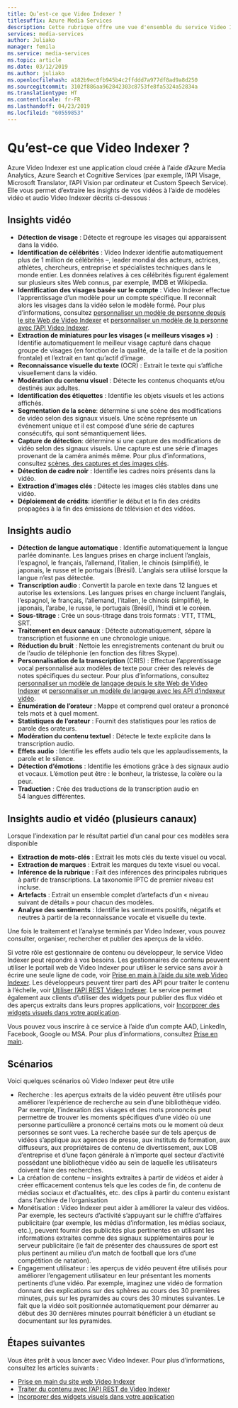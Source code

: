 ```yaml
---
title: Qu’est-ce que Video Indexer ?
titlesuffix: Azure Media Services
description: Cette rubrique offre une vue d'ensemble du service Video Indexer.
services: media-services
author: Juliako
manager: femila
ms.service: media-services
ms.topic: article
ms.date: 03/12/2019
ms.author: juliako
ms.openlocfilehash: a182b9ec0fb945b4c2ffddd7a977df8ad9a8d250
ms.sourcegitcommit: 3102f886aa962842303c8753fe8fa5324a52834a
ms.translationtype: HT
ms.contentlocale: fr-FR
ms.lasthandoff: 04/23/2019
ms.locfileid: "60559853"
---
```

# <a name="what-is-video-indexer"></a>Qu’est-ce que Video Indexer ?

Azure Video Indexer est une application cloud créée à l’aide d’Azure Media Analytics, Azure Search et Cognitive Services (par exemple, l’API Visage, Microsoft Translator, l’API Vision par ordinateur et Custom Speech Service). Elle vous permet d’extraire les insights de vos vidéos à l’aide de modèles vidéo et audio Video Indexer décrits ci-dessous :
  
## <a name="video-insights"></a>Insights vidéo

- **Détection de visage** : Détecte et regroupe les visages qui apparaissent dans la vidéo.
- **Identification de célébrités** : Video Indexer identifie automatiquement plus de 1 million de célébrités –, leader mondial des acteurs, actrices, athlètes, chercheurs, entreprise et spécialistes techniques dans le monde entier. Les données relatives à ces célébrités figurent également sur plusieurs sites Web connus, par exemple, IMDB et Wikipedia.
- **Identification des visages basée sur le compte** : Video Indexer effectue l’apprentissage d’un modèle pour un compte spécifique. Il reconnaît alors les visages dans la vidéo selon le modèle formé. Pour plus d’informations, consultez [personnaliser un modèle de personne depuis le site Web de Video Indexer](customize-person-model-with-website.md) et [personnaliser un modèle de la personne avec l’API Video Indexer](customize-person-model-with-api.md).
- **Extraction de miniatures pour les visages (« meilleurs visages »)**  : Identifie automatiquement le meilleur visage capturé dans chaque groupe de visages (en fonction de la qualité, de la taille et de la position frontale) et l’extrait en tant qu’actif d’image.
- **Reconnaissance visuelle du texte** (OCR) : Extrait le texte qui s’affiche visuellement dans la vidéo.
- **Modération du contenu visuel** : Détecte les contenus choquants et/ou destinés aux adultes.
- **Identification des étiquettes** : Identifie les objets visuels et les actions affichés.
- **Segmentation de la scène**: détermine si une scène des modifications de vidéo selon des signaux visuels. Une scène représente un événement unique et il est composé d’une série de captures consécutifs, qui sont sémantiquement liées. 
- **Capture de détection**: détermine si une capture des modifications de vidéo selon des signaux visuels. Une capture est une série d’images provenant de la caméra animés même. Pour plus d’informations, consultez [scènes, des captures et des images clés](scenes-shots-keyframes.md).
- **Détection de cadre noir** : Identifie les cadres noirs présents dans la vidéo.
- **Extraction d’images clés** : Détecte les images clés stables dans une vidéo.
- **Déploiement de crédits**: identifier le début et la fin des crédits propagées à la fin des émissions de télévision et des vidéos.

## <a name="audio-insights"></a>Insights audio

- **Détection de langue automatique** : Identifie automatiquement la langue parlée dominante. Les langues prises en charge incluent l’anglais, l’espagnol, le français, l’allemand, l’italien, le chinois (simplifié), le japonais, le russe et le portugais (Brésil). L’anglais sera utilisé lorsque la langue n’est pas détectée.
- **Transcription audio** : Convertit la parole en texte dans 12 langues et autorise les extensions. Les langues prises en charge incluent l’anglais, l’espagnol, le français, l’allemand, l’italien, le chinois (simplifié), le japonais, l’arabe, le russe, le portugais (Brésil), l’hindi et le coréen.
- **Sous-titrage** : Crée un sous-titrage dans trois formats : VTT, TTML, SRT.
- **Traitement en deux canaux** : Détecte automatiquement, sépare la transcription et fusionne en une chronologie unique.
- **Réduction du bruit** : Nettoie les enregistrements contenant du bruit ou de l’audio de téléphonie (en fonction des filtres Skype).
- **Personnalisation de la transcription** (CRIS) : Effectue l’apprentissage vocal personnalisé aux modèles de texte pour créer des relevés de notes spécifiques du secteur. Pour plus d’informations, consultez [personnaliser un modèle de langage depuis le site Web de Video Indexer](customize-language-model-with-website.md) et [personnaliser un modèle de langage avec les API d’indexeur vidéo](customize-language-model-with-api.md).
- **Énumération de l’orateur** : Mappe et comprend quel orateur a prononcé tels mots et à quel moment.
- **Statistiques de l’orateur** : Fournit des statistiques pour les ratios de parole des orateurs.
- **Modération du contenu textuel** : Détecte le texte explicite dans la transcription audio.
- **Effets audio** : Identifie les effets audio tels que les applaudissements, la parole et le silence.
- **Détection d’émotions** : Identifie les émotions grâce à des signaux audio et vocaux. L’émotion peut être : le bonheur, la tristesse, la colère ou la peur.
- **Traduction** : Crée des traductions de la transcription audio en 54 langues différentes.

## <a name="audio-and-video-insights-multi-channels"></a>Insights audio et vidéo (plusieurs canaux)

Lorsque l’indexation par le résultat partiel d’un canal pour ces modèles sera disponible

- **Extraction de mots-clés** : Extrait les mots clés du texte visuel ou vocal.
- **Extraction de marques** : Extrait les marques du texte visuel ou vocal.
- **Inférence de la rubrique** : Fait des inférences des principales rubriques à partir de transcriptions. La taxonomie IPTC de premier niveau est incluse.
- **Artefacts** : Extrait un ensemble complet d’artefacts d’un « niveau suivant de détails » pour chacun des modèles.
- **Analyse des sentiments** : Identifie les sentiments positifs, négatifs et neutres à partir de la reconnaissance vocale et visuelle du texte.
 
Une fois le traitement et l’analyse terminés par Video Indexer, vous pouvez consulter, organiser, rechercher et publier des aperçus de la vidéo.

Si votre rôle est gestionnaire de contenu ou développeur, le service Video Indexer peut répondre à vos besoins. Les gestionnaires de contenu peuvent utiliser le portail web de Video Indexer pour utiliser le service sans avoir à écrire une seule ligne de code, voir [Prise en main à l’aide du site web Video Indexer](video-indexer-get-started.md). Les développeurs peuvent tirer parti des API pour traiter le contenu à l’échelle, voir [Utiliser l’API REST Video Indexer](video-indexer-use-apis.md). Le service permet également aux clients d’utiliser des widgets pour publier des flux vidéo et des aperçus extraits dans leurs propres applications, voir [Incorporer des widgets visuels dans votre application](video-indexer-embed-widgets.md).

Vous pouvez vous inscrire à ce service à l’aide d’un compte AAD, LinkedIn, Facebook, Google ou MSA. Pour plus d’informations, consultez [Prise en main](video-indexer-get-started.md).

## <a name="scenarios"></a>Scénarios

Voici quelques scénarios où Video Indexer peut être utile

- Recherche : les aperçus extraits de la vidéo peuvent être utilisés pour améliorer l’expérience de recherche au sein d’une bibliothèque vidéo. Par exemple, l’indexation des visages et des mots prononcés peut permettre de trouver les moments spécifiques d’une vidéo où une personne particulière a prononcé certains mots ou le moment où deux personnes se sont vues. La recherche basée sur de tels aperçus de vidéos s’applique aux agences de presse, aux instituts de formation, aux diffuseurs, aux propriétaires de contenu de divertissement, aux LOB d’entreprise et d’une façon générale à n’importe quel secteur d’activité possédant une bibliothèque vidéo au sein de laquelle les utilisateurs doivent faire des recherches.
- La création de contenu – insights extraites à partir de vidéos et aider à créer efficacement contenus tels que les codes de fin, de contenu de médias sociaux et d’actualités, etc. des clips à partir du contenu existant dans l’archive de l’organisation 
- Monétisation : Video Indexer peut aider à améliorer la valeur des vidéos. Par exemple, les secteurs d’activité s’appuyant sur le chiffre d’affaires publicitaire (par exemple, les médias d’information, les médias sociaux, etc.), peuvent fournir des publicités plus pertinentes en utilisant les informations extraites comme des signaux supplémentaires pour le serveur publicitaire (le fait de présenter des chaussures de sport est plus pertinent au milieu d’un match de football que lors d’une compétition de natation).
- Engagement utilisateur : les aperçus de vidéo peuvent être utilisés pour améliorer l’engagement utilisateur en leur présentant les moments pertinents d’une vidéo. Par exemple, imaginez une vidéo de formation donnant des explications sur des sphères au cours des 30 premières minutes, puis sur les pyramides au cours des 30 minutes suivantes. Le fait que la vidéo soit positionnée automatiquement pour démarrer au début des 30 dernières minutes pourrait bénéficier à un étudiant se documentant sur les pyramides.

## <a name="next-steps"></a>Étapes suivantes

Vous êtes prêt à vous lancer avec Video Indexer. Pour plus d’informations, consultez les articles suivants :

- [Prise en main du site web Video Indexer](video-indexer-get-started.md)
- [Traiter du contenu avec l’API REST de Video Indexer](video-indexer-use-apis.md)
- [Incorporer des widgets visuels dans votre application](video-indexer-embed-widgets.md)
